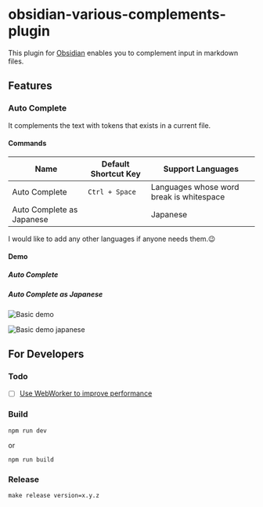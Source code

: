 # obsidian-various-complements-plugin

This plugin for [Obsidian] enables you to complement input in markdown files.

## Features

### Auto Complete

It complements the text with tokens that exists in a current file.

#### Commands

| Name                      | Default Shortcut Key | Support Languages                        |
| ------------------------- | -------------------- | ---------------------------------------- |
| Auto Complete             | `Ctrl + Space`       | Languages whose word break is whitespace |
| Auto Complete as Japanese |                      | Japanese                                 |

I would like to add any other languages if anyone needs them.😉

#### Demo

##### Auto Complete



##### Auto Complete as Japanese

![Basic demo](https://raw.githubusercontent.com/tadashi-aikawa/obsidian-various-complements-plugin/main/demo/demo2.gif)

![Basic demo japanese](https://raw.githubusercontent.com/tadashi-aikawa/obsidian-various-complements-plugin/main/demo/demo.gif)


## For Developers

### Todo

- [ ] [Use WebWorker to improve performance](https://github.com/obsidianmd/obsidian-releases/pull/155#issuecomment-774930410)

### Build

```
npm run dev
```

or

```
npm run build
```

### Release

```
make release version=x.y.z
```

[Obsidian]: https://obsidian.md/
